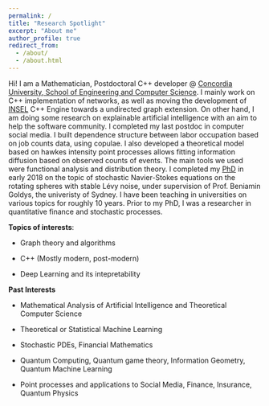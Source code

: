 ```yaml
---
permalink: /
title: "Research Spotlight"
excerpt: "About me"
author_profile: true
redirect_from: 
  - /about/
  - /about.html
---
```


Hi! I am a Mathematician, Postdoctoral C++ developer @ [Concordia University, School of Engineering and Computer Science](https://www.concordia.ca/ginacody.html). I mainly work on C++ implementation of networks, as well as moving the development of [INSEL](https://www.insel.eu/en/) C++ Engine towards a undirected graph extension. On other hand, I am doing some research on explainable artificial intelligence with an aim to help the software community. I completed my last postdoc in computer social media. I built dependence structure between labor occupation based on job counts data,  using copulae. I also developed a theoretical model based on hawkes intensity point processes allows fitting information diffusion based on observed counts of events. The main tools we used were functional analysis and distribution theory. I completed my [PhD](https://www.maths.usyd.edu.au/ut/people?who=LJ_Dong) in early 2018 on the topic of stochastic Navier-Stokes equations on the rotating spheres with stable Lévy noise, under supervision of Prof. Beniamin Goldys, the univeristy of Sydney. I have been teaching in universities on various topics for roughly 10 years. Prior to my PhD, I was a researcher in quantitative finance and stochastic processes.

**Topics of interests**: 

* Graph theory and algorithms

* C++ (Mostly modern, post-modern)

* Deep Learning and its intepretability


**Past Interests**

* Mathematical Analysis of Artificial Intelligence and Theoretical Computer Science

* Theoretical or Statistical Machine Learning

* Stochastic PDEs, Financial Mathematics

* Quantum Computing, Quantum game theory, Information Geometry, Quantum Machine Learning

* Point processes and applications to Social Media, Finance, Insurance, Quantum Physics



